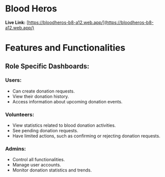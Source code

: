 # Blood Heros

**Live Link:** [https://bloodheros-b8-a12.web.app/](https://bloodheros-b8-a12.web.app/)

# Features and Functionalities

## Role Specific Dashboards:

### Users:

- Can create donation requests.
- View their donation history.
- Access information about upcoming donation events.

### Volunteers:

- View statistics related to blood donation activities.
- See pending donation requests.
- Have limited actions, such as confirming or rejecting donation requests.

### Admins:

- Control all functionalities.
- Manage user accounts.
- Monitor donation statistics and trends.
